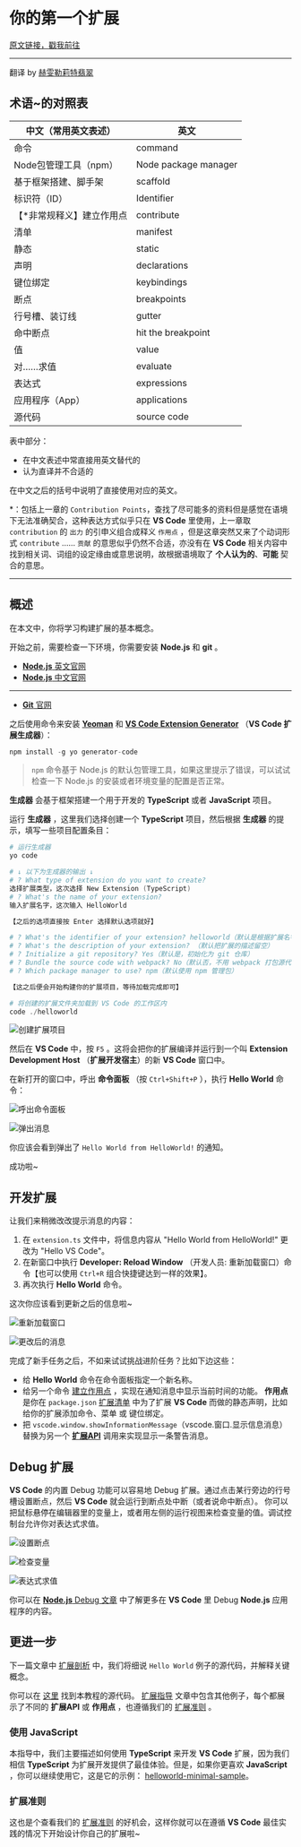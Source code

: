 # 你的第一个扩展

[原文链接，戳我前往](https://code.visualstudio.com/api/get-started/your-first-extension)

------

翻译 by [赫雯勒莉特翡翠](https://github.com/HeveraletLaidCenx)

## 术语~的对照表

|中文（常用英文表述）|英文|
|----|----|
|命令|command|
|Node包管理工具（npm）|Node package manager|
|基于框架搭建、脚手架|scaffold|
|标识符（ID）|Identifier|
|【*非常规释义】建立作用点|contribute|
|清单|manifest|
|静态|static|
|声明|declarations|
|键位绑定|keybindings|
|断点|breakpoints|
|行号槽、装订线|gutter|
|命中断点|hit the breakpoint|
|值|value|
|对……求值|evaluate|
|表达式|expressions|
|应用程序（App）|applications|
|源代码|source code|

表中部分：

* 在中文表述中常直接用英文替代的
* 认为直译并不合适的

在中文之后的括号中说明了直接使用对应的英文。

*：包括上一章的 `Contribution Points`，查找了尽可能多的资料但是感觉在语境下无法准确契合，这种表达方式似乎只在 **VS Code** 里使用，上一章取 `contribution` 的 `出力` 的引申义组合成释义 `作用点` ，但是这章突然又来了个动词形式 `contribute` …… `贡献` 的意思似乎仍然不合适，亦没有在 **VS Code** 相关内容中找到相关词、词组的设定缘由或意思说明，故根据语境取了 **个人认为的**、**可能** 契合的意思。

------

## 概述

在本文中，你将学习构建扩展的基本概念。

开始之前，需要检查一下环境，你需要安装 **Node.js** 和 **git** 。

* [**Node.js** 英文官网](https://nodejs.org/en/)
* [**Node.js** 中文官网](https://nodejs.org/zh-cn/)

------

* [**Git** 官网](https://git-scm.com/)

之后使用命令来安装 [**Yeoman**](https://yeoman.io/) 和 [**VS Code Extension Generator**](https://www.npmjs.com/package/generator-code) （**VS Code 扩展生成器**）：

```javascript
npm install -g yo generator-code
```

> `npm` 命令基于 Node.js 的默认包管理工具，如果这里提示了错误，可以试试检查一下 Node.js 的安装或者环境变量的配置是否正常。

**生成器** 会基于框架搭建一个用于开发的 **TypeScript** 或者 **JavaScript** 项目。

运行 **生成器** ，这里我们选择创建一个 **TypeScript** 项目，然后根据 **生成器** 的提示，填写一些项目配置条目：

```powershell
# 运行生成器
yo code

# ↓ 以下为生成器的输出 ↓
# ? What type of extension do you want to create? 
选择扩展类型，这次选择 New Extension (TypeScript)
# ? What's the name of your extension?
输入扩展名字，这次输入 HelloWorld

【之后的选项直接按 Enter 选择默认选项就好】

# ? What's the identifier of your extension? helloworld（默认是根据扩展名字自动生成的扩展ID）
# ? What's the description of your extension? （默认把扩展的描述留空）
# ? Initialize a git repository? Yes（默认是，初始化为 git 仓库）
# ? Bundle the source code with webpack? No（默认否，不用 webpack 打包源代码）
# ? Which package manager to use? npm（默认使用 npm 管理包）

【这之后便会开始构建你的扩展项目，等待加载完成即可】

# 将创建的扩展文件夹加载到 VS Code 的工作区内
code ./helloworld
```

![创建扩展项目](img/创建扩展项目.png)

然后在 **VS Code** 中，按 `F5` 。这将会把你的扩展编译并运行到一个叫 **Extension Development Host** （**扩展开发宿主**）的新 **VS Code** 窗口中。

在新打开的窗口中，呼出 **命令面板** （按 `Ctrl+Shift+P` ），执行 **Hello World** 命令：

![呼出命令面板](img/呼出命令面板.png)

![弹出消息](img/弹出消息.png)

你应该会看到弹出了 `Hello World from HelloWorld!` 的通知。

成功啦~

## 开发扩展

让我们来稍微改改提示消息的内容：

1. 在 `extension.ts` 文件中，将信息内容从 "Hello World from HelloWorld!" 更改为 "Hello VS Code"。
2. 在新窗口中执行 **Developer: Reload Window** （开发人员: 重新加载窗口）命令【也可以使用 `Ctrl+R` 组合快捷键达到一样的效果】。
3. 再次执行 **Hello World** 命令。

这次你应该看到更新之后的信息啦~

![重新加载窗口](img/重新加载窗口.png)

![更改后的消息](img/更改后的消息.png)

完成了新手任务之后，不如来试试挑战进阶任务？比如下边这些：

* 给 **Hello World** 命令在命令面板指定一个新名称。
* 给另一个命令 [建立作用点](https://code.visualstudio.com/api/references/contribution-points) ，实现在通知消息中显示当前时间的功能。 **作用点** 是你在 `package.json` [扩展清单](https://code.visualstudio.com/api/references/extension-manifest) 中为了扩展 **VS Code** 而做的静态声明，比如给你的扩展添加命令、菜单 或 键位绑定。
* 把 `vscode.window.showInformationMessage`（vscode.窗口.显示信息消息）替换为另一个 [**扩展API**](https://code.visualstudio.com/api/references/vscode-api) 调用来实现显示一条警告消息。

## Debug 扩展

**VS Code** 的内置 Debug 功能可以容易地 Debug 扩展。通过点击某行旁边的行号槽设置断点，然后 **VS Code** 就会运行到断点处中断（或者说命中断点）。 你可以把鼠标悬停在编辑器里的变量上，或者用左侧的运行视图来检查变量的值。调试控制台允许你对表达式求值。

![设置断点](img/设置断点.png)

![检查变量](img/检查变量.png)

![表达式求值](img/表达式求值.png)

你可以在 [**Node.js** Debug 文章](https://code.visualstudio.com/docs/nodejs/nodejs-debugging) 中了解更多在 **VS Code** 里 Debug **Node.js** 应用程序的内容。

## 更进一步

下一篇文章中 [扩展剖析](https://code.visualstudio.com/api/get-started/extension-anatomy) 中，我们将细说 `Hello World` 例子的源代码，并解释关键概念。

你可以在 [这里](https://github.com/microsoft/vscode-extension-samples/tree/main/helloworld-sample) 找到本教程的源代码。 [扩展指导](https://code.visualstudio.com/api/extension-guides/overview) 文章中包含其他例子，每个都展示了不同的 **扩展API** 或 **作用点** ，也遵循我们的 [扩展准则](https://code.visualstudio.com/api/references/extension-guidelines) 。

### 使用 **JavaScript**

本指导中，我们主要描述如何使用 **TypeScript** 来开发 **VS Code** 扩展，因为我们相信 **TypeScript**  为扩展开发提供了最佳体验。但是，如果你更喜欢 **JavaScript** ，你可以继续使用它，这是它的示例： [helloworld-minimal-sample](https://github.com/microsoft/vscode-extension-samples/tree/main/helloworld-minimal-sample)。

### 扩展准则

这也是个查看我们的 [扩展准则](https://code.visualstudio.com/api/references/extension-guidelines) 的好机会，这样你就可以在遵循 **VS Code** 最佳实践的情况下开始设计你自己的扩展啦~
